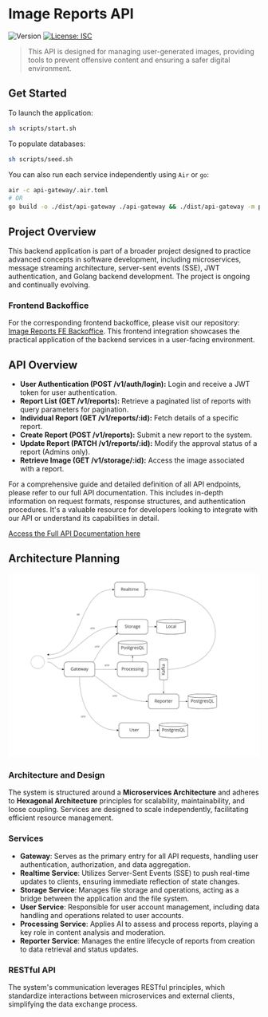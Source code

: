 # Image Reports API
![Version](https://img.shields.io/badge/version-1.0.0-blue.svg?cacheSeconds=2592000)
[![License: ISC](https://img.shields.io/badge/License-ISC-yellow.svg)](#)

> This API is designed for managing user-generated images, providing tools to prevent offensive content and ensuring a safer digital environment.

## Get Started

To launch the application:
```sh
sh scripts/start.sh
```

To populate databases:
```sh
sh scripts/seed.sh
```

You can also run each service independently using `Air` or `go`:

```sh
air -c api-gateway/.air.toml
# OR
go build -o ./dist/api-gateway ./api-gateway && ./dist/api-gateway -m prod
```

## Project Overview

This backend application is part of a broader project designed to practice advanced concepts in software development, including microservices, message streaming architecture, server-sent events (SSE), JWT authentication, and Golang backend development. The project is ongoing and continually evolving.

### Frontend Backoffice
For the corresponding frontend backoffice, please visit our repository: [Image Reports FE Backoffice](https://github.com/jotar910/image-reports-fe-backoffice).
This frontend integration showcases the practical application of the backend services in a user-facing environment.

## API Overview

- **User Authentication (POST /v1/auth/login):** Login and receive a JWT token for user authentication.
- **Report List (GET /v1/reports):** Retrieve a paginated list of reports with query parameters for pagination.
- **Individual Report (GET /v1/reports/:id):** Fetch details of a specific report.
- **Create Report (POST /v1/reports):** Submit a new report to the system.
- **Update Report (PATCH /v1/reports/:id):** Modify the approval status of a report (Admins only).
- **Retrieve Image (GET /v1/storage/:id):** Access the image associated with a report.

For a comprehensive guide and detailed definition of all API endpoints, please refer to our full API documentation.
This includes in-depth information on request formats, response structures, and authentication procedures.
It's a valuable resource for developers looking to integrate with our API or understand its capabilities in detail.

[Access the Full API Documentation here](./docs/api.yaml)

## Architecture Planning

![Architecture Diagram](./docs/diagram.png)

### Architecture and Design
The system is structured around a **Microservices Architecture** and adheres to **Hexagonal Architecture** principles for scalability, maintainability, and loose coupling. Services are designed to scale independently, facilitating efficient resource management.

### Services
* **Gateway**: Serves as the primary entry for all API requests, handling user authentication, authorization, and data aggregation.
* **Realtime Service**: Utilizes Server-Sent Events (SSE) to push real-time updates to clients, ensuring immediate reflection of state changes.
* **Storage Service**: Manages file storage and operations, acting as a bridge between the application and the file system.
* **User Service**: Responsible for user account management, including data handling and operations related to user accounts.
* **Processing Service**: Applies AI to assess and process reports, playing a key role in content analysis and moderation.
* **Reporter Service**: Manages the entire lifecycle of reports from creation to data retrieval and status updates.

### RESTful API
The system's communication leverages RESTful principles, which standardize interactions between microservices and external clients, simplifying the data exchange process.


